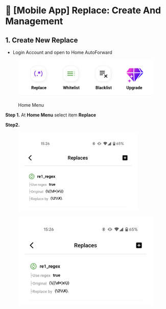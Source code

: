 # 🔄 \[Mobile App] Replace: Create And Management

## 1. Create New Replace&#x20;

* Login Account and open to Home AutoForward

<figure><img src="../.gitbook/assets/HomeMenu.png" alt=""><figcaption><p>Home Menu</p></figcaption></figure>

**Step 1.** At **Home Menu** select item **Replace**

**Step2.**&#x20;

<figure><img src="../.gitbook/assets/Mask Group 2 (1).png" alt="" width="375"><figcaption></figcaption></figure>

<figure><img src="../.gitbook/assets/Mask Group 2.png" alt=""><figcaption></figcaption></figure>

